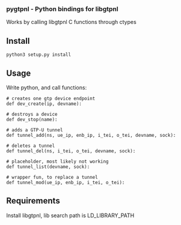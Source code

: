 ### pygtpnl - Python bindings for libgtpnl

Works by calling libgtpnl C functions through ctypes

## Install

``` shell
python3 setup.py install
```

## Usage

Write python, and call functions:

``` shell
# creates one gtp device endpoint
def dev_create(ip, devname):

# destroys a device
def dev_stop(name):

# adds a GTP-U tunnel
def tunnel_add(ns, ue_ip, enb_ip, i_tei, o_tei, devname, sock):

# deletes a tunnel
def tunnel_del(ns, i_tei, o_tei, devname, sock):

# placeholder, most likely not working
def tunnel_list(devname, sock):

# wrapper fun, to replace a tunnel
def tunnel_mod(ue_ip, enb_ip, i_tei, o_tei):
```

## Requirements

Install libgtpnl, lib search path is LD_LIBRARY_PATH
